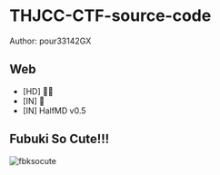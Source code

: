 # THJCC-CTF-source-code

Author: pour33142GX

## Web
- [HD] 🦊🌽
- [IN] 🥒
- [IN] HalfMD v0.5

## Fubuki So Cute!!!
![fbksocute](fbk.gif)
